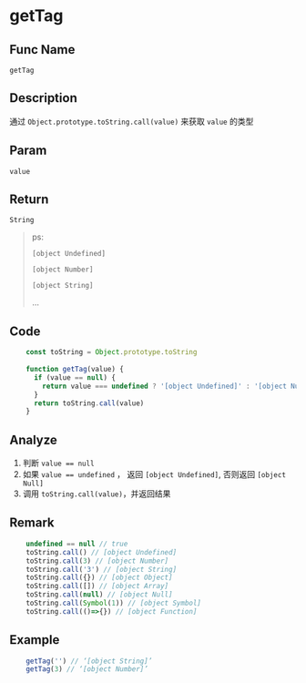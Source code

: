 # getTag
## Func Name
`getTag`

## Description
通过 `Object.prototype.toString.call(value)` 来获取 `value` 的类型

## Param
`value`

## Return
`String` 
> ps: 
> 
> `[object Undefined]`
> 
> `[object Number]`
> 
> `[object String]`
> 
> ...
> 

## Code
```js
    const toString = Object.prototype.toString
    
    function getTag(value) {
      if (value == null) {
        return value === undefined ? '[object Undefined]' : '[object Null]'
      }
      return toString.call(value)
    }
```

## Analyze

1. 判断 `value == null`
2. 如果 `value == undefined` ， 返回 `[object Undefined]`, 否则返回 `[object Null]`
3. 调用 `toString.call(value)`，并返回结果

## Remark

```js
    undefined == null // true
    toString.call() // [object Undefined]
    toString.call(3) // [object Number]
    toString.call('3') // [object String]
    toString.call({}) // [object Object]
    toString.call([]) // [object Array]
    toString.call(null) // [object Null]
    toString.call(Symbol(1)) // [object Symbol]
    toString.call(()=>{}) // [object Function]
```

## Example

```js
    getTag('') // ‘[object String]’
    getTag(3) // ‘[object Number]’
```
